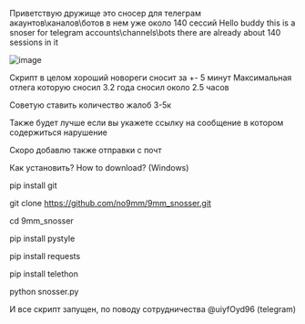 Приветствую дружище это сносер для телеграм акаунтов\каналов\ботов в нем уже около 140 сессий 
Hello buddy this is a snoser for telegram accounts\channels\bots there are already about 140 sessions in it


![image](https://github.com/user-attachments/assets/8b359880-14af-4b9d-839a-3b9838bfac83)



Скрипт в целом хороший новореги сносит за +- 5 минут 
Максимальная отлега которую сносил 3.2 года сносил около 2.5 часов 

Советую ставить количество жалоб 3-5к 

Также будет лучше если вы укажете ссылку на сообщение в котором содержиться нарушение


Скоро добавлю также отправки с почт







Как установить?
How to download?
(Windows)

pip install git

git clone https://github.com/no9mm/9mm_snosser.git

cd 9mm_snosser

pip install pystyle

pip install requests

pip install telethon

python snosser.py

И все скрипт запущен, по поводу сотрудничества @uiyfOyd96 (telegram)



